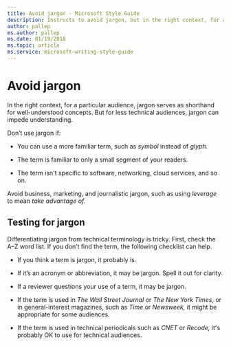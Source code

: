 ```yaml
---
title: Avoid jargon - Microsoft Style Guide
description: Instructs to avoid jargon, but in the right context, for a particular audience, jargon serves as shorthand for well-understood concepts.
author: pallep
ms.author: pallep
ms.date: 01/19/2018
ms.topic: article
ms.service: microsoft-writing-style-guide
---
```


# Avoid jargon

In
the right context, for a particular audience, jargon serves as
shorthand for well-understood concepts. But for less technical
audiences, jargon can impede understanding. 

Don’t use jargon if: 

  - You can use a more familiar term, such as *symbol* instead of *glyph.*  
  
  - The term is familiar to only a small segment of your readers.  
  
  - The term isn't specific to software, networking, cloud services, and so on. 

Avoid business, marketing, and journalistic jargon, such as using *leverage* to mean *take advantage of.* 

## Testing for jargon

Differentiating jargon from technical terminology is tricky. First, check the A–Z word list. If you don’t find the term, the following checklist can help.

  - If you think a term is jargon, it probably is.  
  
  - If it’s an acronym or abbreviation, it may be jargon. Spell it out for clarity.  
  
  - If a reviewer questions your use of a term, it may be jargon.  
  
  - If the term is used in *The Wall Street Journal* or *The New York Times,* or in general-interest magazines, such as *Time* or *Newsweek,* it might be appropriate for some audiences.  
  
  - If the term is used in technical periodicals such as *CNET* or *Recode,* it's probably OK to use for technical audiences.
